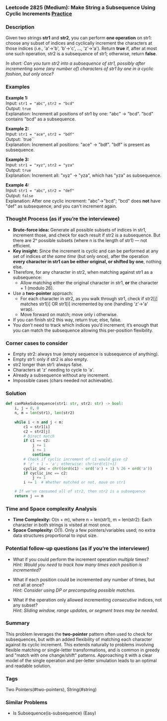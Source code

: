 ### Leetcode 2825 (Medium): Make String a Subsequence Using Cyclic Increments [Practice](https://leetcode.com/problems/make-string-a-subsequence-using-cyclic-increments)

### Description  
Given two strings **str1** and **str2**, you can perform **one operation** on str1: choose any subset of indices and cyclically increment the characters at those indices (i.e., 'a'→'b', 'b'→'c', …, 'z'→'a'). Return **true** if, after at most one such operation, str2 is a subsequence of str1; otherwise, return **false**.

*In short: Can you turn str2 into a subsequence of str1, possibly after incrementing some (any number of) characters of str1 by one in a cyclic fashion, but only once?*

### Examples  

**Example 1:**  
Input: `str1 = "abc"`, `str2 = "bcd"`  
Output: `true`  
Explanation: Increment all positions of str1 by one: "abc" → "bcd". "bcd" contains "bcd" as a subsequence.

**Example 2:**  
Input: `str1 = "ace"`, `str2 = "bdf"`  
Output: `true``  
Explanation: Increment all positions: "ace" → "bdf". "bdf" is present as subsequence.

**Example 3:**  
Input: `str1 = "xyz"`, `str2 = "yza"`  
Output: `true`  
Explanation: Increment all: "xyz" → "yza", which has "yza" as subsequence.

**Example 4:**  
Input: `str1 = "abc"`, `str2 = "def"`  
Output: `false`  
Explanation: After one cyclic increment: "abc"→"bcd"; "bcd" does **not** have "def" as subsequence, and you can't increment again.

### Thought Process (as if you’re the interviewee)  

- **Brute-force idea:** Generate all possible subsets of indices in str1, increment those, and check for each result if str2 is a subsequence. But there are 2ⁿ possible subsets (where n is the length of str1) — not efficient.
- **Key insight:** Since the increment is cyclic and can be performed at any set of indices *at the same time* (but only once), after the operation **every character in str1 can be either original, or shifted by one**, nothing else.
- Therefore, for any character in str2, when matching against str1 as a subsequence:
  - Allow matching either the original character in str1, **or** the character + 1 (modulo 26).
- Use a **two-pointer** approach:
  - For each character in str2, as you walk through str1, check if str2[j] matches str1[i] OR str1[i] incremented by one (handling 'z'→'a' wrap).
  - Move forward on match; move only i otherwise.
- If you can finish str2 this way, return true; else, false.
- You *don’t* need to track which indices you’d increment; it’s enough that you can match the subsequence allowing this per-position flexibility.

### Corner cases to consider  
- Empty str2: always true (empty sequence is subsequence of anything).
- Empty str1: only if str2 is also empty.
- str2 longer than str1: always false.
- Characters at 'z' needing to cycle to 'a'.
- Already a subsequence without any increment.
- Impossible cases (chars needed not achievable).

### Solution

```python
def canMakeSubsequence(str1: str, str2: str) -> bool:
    i, j = 0, 0
    n, m = len(str1), len(str2)
    
    while i < n and j < m:
        c1 = str1[i]
        c2 = str2[j]
        # Direct match
        if c1 == c2:
            j += 1
            i += 1
            continue
        # Check if cyclic increment of c1 would give c2
        # 'z' + 1 → 'a'; otherwise: chr(ord(c1)+1)
        cyclic_inc = chr((ord(c1) - ord('a') + 1) % 26 + ord('a'))
        if cyclic_inc == c2:
            j += 1
        i += 1  # Whether matched or not, move on str1

    # If we've consumed all of str2, then str2 is a subsequence
    return j == m
```

### Time and Space complexity Analysis  

- **Time Complexity:** O(n + m), where n = len(str1), m = len(str2): Each character in both strings is visited at most once.
- **Space Complexity:** O(1). Only a few pointers/variables used; no extra data structures proportional to input size.

### Potential follow-up questions (as if you’re the interviewer)  

- What if you could perform the increment operation *multiple* times?  
  *Hint: Would you need to track how many times each position is incremented?*

- What if each position could be incremented *any* number of times, but not all at once?  
  *Hint: Consider using DP or precomputing possible matches.*

- What if the operation only allowed incrementing *consecutive* indices, not any subset?  
  *Hint: Sliding window, range updates, or segment trees may be needed.*

### Summary
This problem leverages the **two-pointer** pattern often used to check for subsequences, but with an added flexibility of matching each character against its cyclic increment. This extends naturally to problems involving flexible matching or single-letter transformations, and is common in greedy and "match with one change/shift" patterns. Approaching it with a clear model of the single operation and per-letter simulation leads to an optimal and readable solution.

### Tags
Two Pointers(#two-pointers), String(#string)

### Similar Problems
- Is Subsequence(is-subsequence) (Easy)